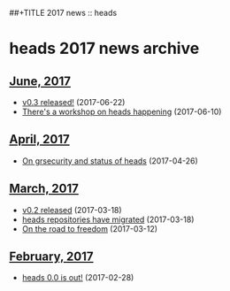 ##+TITLE 2017 news :: heads

heads 2017 news archive
==========================

## [June, 2017](06/index.html)

* [v0.3 released!](06/release-03.html) (2017-06-22)
* [There's a workshop on heads happening](06/rmll2017.html) (2017-06-10)

## [April, 2017](04/index.html)

* [On grsecurity and status of heads](04/on-grsec.html) (2017-04-26)

## [March, 2017](03/index.html)

* [v0.2 released](03/release-02.html) (2017-03-18)
* [heads repositories have migrated](03/repo-migration.html) (2017-03-18)
* [On the road to freedom](03/on-the-road-to-freedom.html) (2017-03-12)

## [February, 2017](02/index.html)

* [heads 0.0 is out!](02/heads-is-out.html) (2017-02-28)
